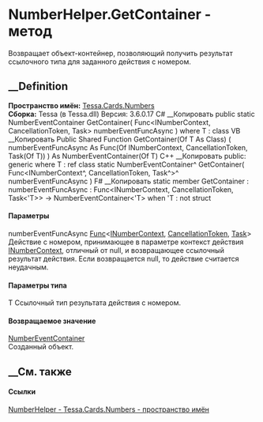 # NumberHelper.GetContainer<T> \- метод
Возвращает объект-контейнер, позволяющий получить результат ссылочного типа
для заданного действия с номером.
## __Definition
 **Пространство имён:** [Tessa.Cards.Numbers](N_Tessa_Cards_Numbers.htm)  
 **Сборка:** Tessa (в Tessa.dll) Версия: 3.6.0.17
C# __Копировать
     public static NumberEventContainer<T> GetContainer<T>(
    	Func<INumberContext, CancellationToken, Task<T>> numberEventFuncAsync
    )
    where T : class
VB __Копировать
     Public Shared Function GetContainer(Of T As Class) ( 
    	numberEventFuncAsync As Func(Of INumberContext, CancellationToken, Task(Of T))
    ) As NumberEventContainer(Of T)
C++ __Копировать
     public:
    generic<typename T>
    where T : ref class
    static NumberEventContainer<T>^ GetContainer(
    	Func<INumberContext^, CancellationToken, Task<T>^>^ numberEventFuncAsync
    )
F# __Копировать
     static member GetContainer : 
            numberEventFuncAsync : Func<INumberContext, CancellationToken, Task<'T>> -> NumberEventContainer<'T>  when 'T : not struct
#### Параметры
numberEventFuncAsync
[Func](https://learn.microsoft.com/dotnet/api/system.func-3)<[INumberContext](T_Tessa_Cards_Numbers_INumberContext.htm),
[CancellationToken](https://learn.microsoft.com/dotnet/api/system.threading.cancellationtoken),
[Task](https://learn.microsoft.com/dotnet/api/system.threading.tasks.task-1)<T>>
     Действие с номером, принимающее в параметре контекст действия [INumberContext](T_Tessa_Cards_Numbers_INumberContext.htm), отличный от null, и возвращающее ссылочный результат действия. Если возвращается null, то действие считается неудачным. 
#### Параметры типа
T
    Ссылочный тип результата действия с номером.
#### Возвращаемое значение
[NumberEventContainer](T_Tessa_Cards_Numbers_NumberEventContainer_1.htm)<T>  
Созданный объект.
##  __См. также
#### Ссылки
[NumberHelper - ](T_Tessa_Cards_Numbers_NumberHelper.htm)
[Tessa.Cards.Numbers - пространство имён](N_Tessa_Cards_Numbers.htm)
